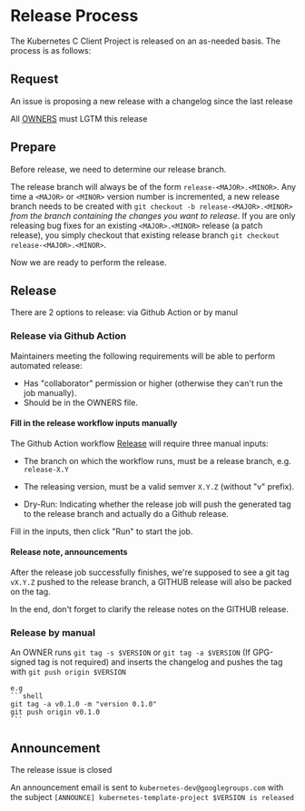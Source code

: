 # Release Process

The Kubernetes C Client Project is released on an as-needed basis. The process is as follows:

## Request

An issue is proposing a new release with a changelog since the last release

All [OWNERS](OWNERS) must LGTM this release

## Prepare

Before release, we need to determine our release branch.

The release branch will always be of the form `release-<MAJOR>.<MINOR>`. Any
time a `<MAJOR>` or `<MINOR>` version number is incremented, a new release
branch needs to be created with `git checkout -b release-<MAJOR>.<MINOR>` _from
the branch containing the changes you want to release_. If you are only
releasing bug fixes for an existing `<MAJOR>.<MINOR>` release (a patch
release), you simply checkout that existing release branch `git checkout
release-<MAJOR>.<MINOR>`.

Now we are ready to perform the release.

## Release

There are 2 options to release: via Github Action or by manul

### Release via Github Action

Maintainers meeting the following requirements will be able to perform automated
release:

* Has "collaborator" permission or higher (otherwise they can't run the job manually).
* Should be in the OWNERS file.

#### Fill in the release workflow inputs manually

The Github Action workflow [Release](https://github.com/kubernetes-client/c/actions/workflows/release.yml) will require three manual inputs:

* The branch on which the workflow runs, must be a release branch, e.g. `release-X.Y`

* The releasing version, must be a valid semver `X.Y.Z` (without "v" prefix).

* Dry-Run: Indicating whether the release job will push the generated tag to the release branch and actually do a Github release.
  
Fill in the inputs, then click "Run" to start the job. 

#### Release note, announcements

After the release job successfully finishes, we're supposed to see a git tag `vX.Y.Z` pushed to the release branch, a GITHUB release will also be packed on the tag.

In the end, don't forget to clarify the release notes on the GITHUB release.

### Release by manual

An OWNER runs `git tag -s $VERSION` or `git tag -a $VERSION` (If GPG-signed tag is not required) and inserts the changelog and pushes the tag with `git push origin $VERSION`

    e.g
    ```shell
    git tag -a v0.1.0 -m "version 0.1.0"
    git push origin v0.1.0
    ```

## Announcement

The release issue is closed

An announcement email is sent to `kubernetes-dev@googlegroups.com` with the subject `[ANNOUNCE] kubernetes-template-project $VERSION is released`
